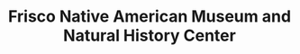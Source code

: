 ---
layout: repo
title: "Frisco Native American Museum and Natural History Center"
id: 4779
permalink: repos/4779/
---